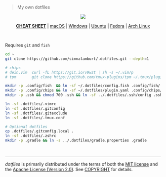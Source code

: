 > My own dotfiles

<p align=center>
  <a href="https://github.com/simnalamburt">
    <img src="https://raw.githubusercontent.com/simnalamburt/.dotfiles/resources/logo.png">
  </a>
</p>

<p align=center>
  <b><a href="docs/cheatsheet.md">CHEAT SHEET</a></b> |
  <a href="docs/macos.md">macOS</a> |
  <a href="docs/windows.md">Windows</a> |
  <a href="docs/ubuntu.md">Ubuntu</a> |
  <a href="docs/fedora.md">Fedora</a> |
  <a href="docs/arch.md">Arch Linux</a>
</p>

<br>

Requires `git` and `fish`

```bash
cd ~
git clone https://github.com/simnalamburt/.dotfiles.git --depth=1

# chips
# dein.vim  curl -fL https://git.io/v9wzt | sh -s ~/.vim/p
# tpm       git clone https://github.com/tmux-plugins/tpm ~/.tmux/plugins/tpm

mkdir -p .config/fish  && ln -sf ~/.dotfiles/config.fish .config/fish/
mkdir -p .config/chips && ln -sf ~/.dotfiles/plugin.yaml .config/chips/
mkdir -p .ssh && chmod 700 .ssh && ln -sf ../.dotfiles/.ssh/config .ssh

ln -sf .dotfiles/.vimrc
ln -sf .dotfiles/.gitconfig
ln -sf .dotfiles/.gitexclude
ln -sf .dotfiles/.tmux.conf

# Optional dotfiles
cp .dotfiles/.gitconfig.local .
ln -sf .dotfiles/.zshrc
mkdir -p .gradle && ln -s ../.dotfiles/gradle.properties .gradle
```
<br>

--------
*dotfiles* is primarily distributed under the terms of both the [MIT license]
and the [Apache License (Version 2.0)]. See [COPYRIGHT] for details.

[MIT license]: LICENSE-MIT
[Apache License (Version 2.0)]: LICENSE-APACHE
[COPYRIGHT]: COPYRIGHT
